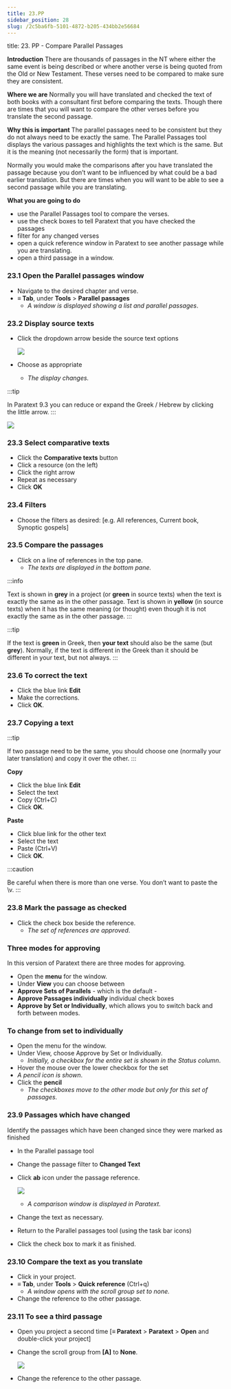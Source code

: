 ```yaml
---
title: 23.PP
sidebar_position: 28
slug: /2c5ba6fb-5101-4872-b205-434bb2e56684
---
```




title: 23. PP - Compare Parallel Passages


**Introduction**
There are thousands of passages in the NT where either the same event is being described or where another verse is being quoted from the Old or New Testament. These verses need to be compared to make sure they are consistent.


**Where we are**
Normally you will have translated and checked the text of both books with a consultant first before comparing the texts. Though there are times that you will want to compare the other verses before you translate the second passage.


**Why this is important**
The parallel passages need to be consistent but they do not always need to be exactly the same. The Parallel Passages tool displays the various passages and highlights the text which is the same. But it is the meaning (not necessarily the form) that is important.


Normally you would make the comparisons after you have translated the passage because you don’t want to be influenced by what could be a bad earlier translation. But there are times when you will want to be able to see a second passage while you are translating.


**What you are going to do**

- use the Parallel Passages tool to compare the verses.
- use the check boxes to tell Paratext that you have checked the passages
- filter for any changed verses
- open a quick reference window in Paratext to see another passage while you are translating.
- open a third passage in a window.

### 23.1 Open the Parallel passages window

- Navigate to the desired chapter and verse.
- **≡ Tab**, under **Tools** > **Parallel passages**
	- _A window is displayed showing a list and parallel passages_.

### 23.2 Display source texts

- Click the dropdown arrow beside the source text options

	![](./586542551.png)

- Choose as appropriate
	- _The display changes._

:::tip


In Paratext 9.3 you can reduce or expand the Greek / Hebrew by clicking the little arrow. :::


![](./406509394.png)


### 23.3 Select comparative texts

- Click the **Comparative texts** button
- Click a resource (on the left)
- Click the right arrow
- Repeat as necessary
- Click **OK**

### 23.4 Filters

- Choose the filters as desired: [e.g. All references, Current book, Synoptic gospels]

### 23.5 Compare the passages

- Click on a line of references in the top pane.
	- _The texts are displayed in the bottom pane._

:::info


Text is shown in **grey** in a project (or **green** in source texts) when the text is exactly the same as in the other passage.
Text is shown in **yellow** (in source texts) when it has the same meaning (or thought) even though it is not exactly the same as in the other passage. :::


:::tip


If the text is **green** in Greek, then **your text** should also be the same (but **grey**).
Normally, if the text is different in the Greek than it should be different in your text, but not always. :::


### 23.6 To correct the text

- Click the blue link **Edit**
- Make the corrections.
- Click **OK**.

### 23.7 Copying a text


:::tip


If two passage need to be the same, you should choose one (normally your later translation) and copy it over the other. :::


**Copy**

- Click the blue link **Edit**
- Select the text
- Copy (Ctrl+C)
- Click **OK**.

**Paste**

- Click blue link for the other text
- Select the text
- Paste (Ctrl+V)
- Click **OK**.

:::caution


Be careful when there is more than one verse. You don’t want to paste the \v. :::


### 23.8 Mark the passage as checked

- Click the check box beside the reference.
	- _The set of references are approved_.

### Three modes for approving


In this version of Paratext there are three modes for approving.

- Open the **menu** for the window.
- Under **View** you can choose between
- **Approve Sets of Parallels** - which is the default -
- **Approve Passages individually** individual check boxes
- **Approve by Set or Individually**, which allows you to switch back and forth between modes.

### To change from set to individually

- Open the menu for the window.
- Under View, choose Approve by Set or Individually.
	- _Initially, a checkbox for the entire set is shown in the Status column_.
- Hover the mouse over the lower checkbox for the set
- _A pencil icon is shown_.
- Click the **pencil**
	- _The checkboxes move to the other mode but only for this set of passages._

### 23.9 Passages which have changed


Identify the passages which have been changed since they were marked as finished

- In the Parallel passage tool
- Change the passage filter to **Changed Text**
- Click **ab** icon under the passage reference.

	![](./1103066999.png)

	- _A comparison window is displayed in Paratext._
- Change the text as necessary.
- Return to the Parallel passages tool (using the task bar icons)
- Click the check box to mark it as finished.

### 23.10 Compare the text as you translate

- Click in your project.
- **≡ Tab**, under **Tools** > **Quick reference** (Ctrl+q)
	- _A window opens with the scroll group set to none._
- Change the reference to the other passage.

### 23.11 To see a third passage

- Open you project a second time [**≡ Paratext** > **Paratext** > **Open** and double-click your project]
- Change the scroll group from **[A]** to **None**.

	![](./1458375744.png)

- Change the reference to the other passage.
